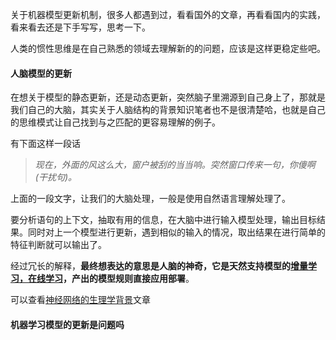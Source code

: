 

关于机器模型更新机制，很多人都遇到过，看看国外的文章，再看看国内的实践，看来看去还是下手写写，思考一下。

人类的惯性思维是在自己熟悉的领域去理解新的的问题，应该是这样更稳定些吧。



#### 人脑模型的更新



在想关于模型的静态更新，还是动态更新，突然脑子里溯源到自己身上了，那就是我们自己的大脑，其实关于人脑结构的背景知识笔者也不是很清楚哈，也就是自己的思维模式让自己找到与之匹配的更容易理解的例子。



有下面这样一段话



>  *现在，外面的风这么大，窗户被刮的当当响。突然窗口传来一句，你傻啊(干扰句)。*



上面的一段文字，让我们的大脑处理，一般是使用自然语言理解处理了。

要分析语句的上下文，抽取有用的信息，在大脑中进行输入模型处理，输出目标结果。同时对上一个模型进行更新，遇到相似的输入的情况，取出结果在进行简单的特征判断就可以输出了。



经过冗长的解释，**最终想表达的意思是人脑的神奇，它是天然支持模型的[增量学习，在线学习](http://mp.weixin.qq.com/s?__biz=MzA5NDA4NTQ2MQ==&mid=2651930661&idx=1&sn=a8687494a9fdd8e7c79ea72370f4cac1&chksm=8bb1e81fbcc66109882d837808d4d1b7b538c7c1f62b2345ef81247647d290027a538b68f9b6&scene=21#wechat_redirect)，产出的模型规则直接应用部署**。



可以查看[神经网络的生理学背景](http://mp.weixin.qq.com/s?__biz=MzA5NDA4NTQ2MQ==&mid=2651927602&idx=1&sn=6918f42ae104cb6b6c4d682b70d61ea1&chksm=8bb19c08bcc6151e09f15cd95d22d1ba7930f82ecffe26b7ee01a7c9428b22fe579c8390c760&scene=21#wechat_redirect)文章





#### 机器学习模型的更新是问题吗



